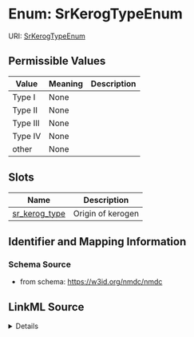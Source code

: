 # Enum: SrKerogTypeEnum



URI: [SrKerogTypeEnum](SrKerogTypeEnum.md)

## Permissible Values

| Value | Meaning | Description |
| --- | --- | --- |
| Type I | None |  |
| Type II | None |  |
| Type III | None |  |
| Type IV | None |  |
| other | None |  |




## Slots

| Name | Description |
| ---  | --- |
| [sr_kerog_type](sr_kerog_type.md) | Origin of kerogen |






## Identifier and Mapping Information







### Schema Source


* from schema: https://w3id.org/nmdc/nmdc




## LinkML Source

<details>
```yaml
name: sr_kerog_type_enum
from_schema: https://w3id.org/nmdc/nmdc
rank: 1000
permissible_values:
  Type I:
    text: Type I
  Type II:
    text: Type II
  Type III:
    text: Type III
  Type IV:
    text: Type IV
  other:
    text: other

```
</details>